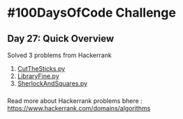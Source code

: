 # #100DaysOfCode Challenge
## Day 27: Quick Overview
Solved 3 problems from Hackerrank  
1. [CutTheSticks.py](https://github.com/divyatejakotteti/100DaysOfCode/blob/master/Day%2327/CutTheSticks.py)
2. [LibraryFine.py](https://github.com/divyatejakotteti/100DaysOfCode/blob/master/Day%2327/LibraryFine.py)
4. [SherlockAndSquares.py](https://github.com/divyatejakotteti/100DaysOfCode/blob/master/Day%2327/SherlockAndSquares.py)
### 
Read more about Hackerrank problems bhere : https://www.hackerrank.com/domains/algorithms